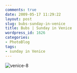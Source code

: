 ```yaml
---
comments: true
date: 2009-05-17 11:29:22
layout: post
slug: bubs-sunday-in-venice
title: Bubs | Sunday in Venice
wordpress_id: 1626
categories:
- PhotoBlog
tags:
- sunday in Venice
---
```


![venice-8](http://ryanfitzer.com/main/wp-content/uploads/2009/05/venice-8.jpg)
